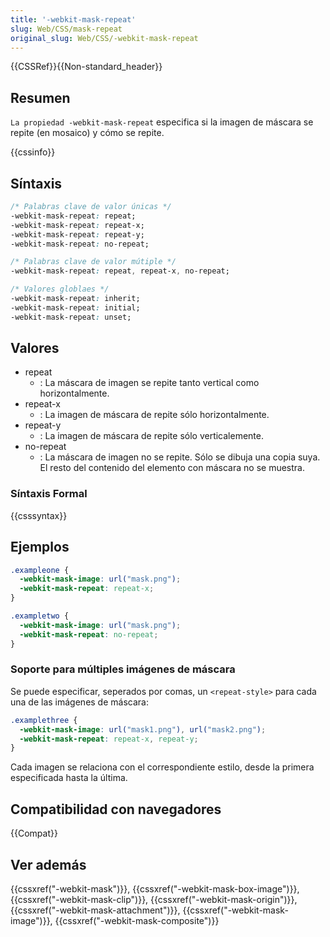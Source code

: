```yaml
---
title: '-webkit-mask-repeat'
slug: Web/CSS/mask-repeat
original_slug: Web/CSS/-webkit-mask-repeat
---
```


{{CSSRef}}{{Non-standard_header}}

## Resumen

`La propiedad -webkit-mask-repeat` especifica si la imagen de máscara se repite (en mosaico) y cómo se repite.

{{cssinfo}}

## Síntaxis

```css
/* Palabras clave de valor únicas */
-webkit-mask-repeat: repeat;
-webkit-mask-repeat: repeat-x;
-webkit-mask-repeat: repeat-y;
-webkit-mask-repeat: no-repeat;

/* Palabras clave de valor mútiple */
-webkit-mask-repeat: repeat, repeat-x, no-repeat;

/* Valores globlaes */
-webkit-mask-repeat: inherit;
-webkit-mask-repeat: initial;
-webkit-mask-repeat: unset;
```

## Valores

- repeat
  - : La máscara de imagen se repite tanto vertical como horizontalmente.
- repeat-x
  - : La imagen de máscara de repite sólo horizontalmente.
- repeat-y
  - : La imagen de máscara de repite sólo verticalemente.
- no-repeat
  - : La máscara de imagen no se repite. Sólo se dibuja una copia suya. El resto del contenido del elemento con máscara no se muestra.

### Síntaxis Formal

{{csssyntax}}

## Ejemplos

```css
.exampleone {
  -webkit-mask-image: url("mask.png");
  -webkit-mask-repeat: repeat-x;
}

.exampletwo {
  -webkit-mask-image: url("mask.png");
  -webkit-mask-repeat: no-repeat;
}
```

### Soporte para múltiples imágenes de máscara

Se puede especificar, seperados por comas, un `<repeat-style>` para cada una de las imágenes de máscara:

```css
.examplethree {
  -webkit-mask-image: url("mask1.png"), url("mask2.png");
  -webkit-mask-repeat: repeat-x, repeat-y;
}
```

Cada imagen se relaciona con el correspondiente estilo, desde la primera especificada hasta la última.

## Compatibilidad con navegadores

{{Compat}}

## Ver además

{{cssxref("-webkit-mask")}}, {{cssxref("-webkit-mask-box-image")}}, {{cssxref("-webkit-mask-clip")}}, {{cssxref("-webkit-mask-origin")}}, {{cssxref("-webkit-mask-attachment")}}, {{cssxref("-webkit-mask-image")}}, {{cssxref("-webkit-mask-composite")}}
